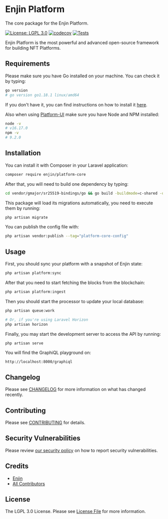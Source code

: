 # Enjin Platform

The core package for the Enjin Platform.

[![License: LGPL 3.0](https://img.shields.io/badge/license-LGPL_3.0-purple)](https://opensource.org/license/lgpl-3-0/)
[![codecov](https://codecov.io/gh/enjin/platform-core/branch/master/graph/badge.svg)](https://codecov.io/gh/enjin/platform-core)
[![Tests](https://github.com/enjin/platform-core/workflows/Run%20Tests/badge.svg)](https://github.com/enjin/platform-core/actions?query=workflow%3ARun%20Tests)


Enjin Platform is the most powerful and advanced open-source framework for building NFT Platforms.

## Requirements

Please make sure you have Go installed on your machine. You can check it by typing:
```bash
go version
# go version go1.18.1 linux/amd64
```

If you don't have it, you can find instructions on how to install it [here](https://go.dev/learn/).

Also when using [Platform-UI](https://github.com/enjin/platform-ui) make sure you have Node and NPM installed:
```bash
node -v      
# v16.17.0
npm -v      
# 9.2.0
```

## Installation

You can install it with Composer in your Laravel application:

```bash
composer require enjin/platform-core
```

After that, you will need to build one dependency by typing:

```bash
cd vendor/gmajor/sr25519-bindings/go && go build -buildmode=c-shared -o sr25519.so . && mv sr25519.so ../src/Crypto/sr25519.so
```

This package will load its migrations automatically, you need to execute them by running:

```bash
php artisan migrate
```

You can publish the config file with:

```bash
php artisan vendor:publish --tag="platform-core-config"
```


## Usage

First, you should sync your platform with a snapshot of Enjin state:
```bash
php artisan platform:sync
```

After that you need to start fetching the blocks from the blockchain:
```bash
php artisan platform:ingest
```

Then you should start the processor to update your local database:
```bash
php artisan queue:work

# Or, if you're using Laravel Horizon
php artisan horizon
```

Finally, you may start the development server to access the API by running:
```bash
php artisan serve
```

You will find the GraphiQL playground on:
```
http://localhost:8000/graphiql
```

## Changelog

Please see [CHANGELOG](CHANGELOG.md) for more information on what has changed recently.

## Contributing

Please see [CONTRIBUTING](.github/CONTRIBUTING.md) for details.

## Security Vulnerabilities

Please review [our security policy](../../security/policy) on how to report security vulnerabilities.

## Credits

- [Enjin](https://github.com/enjin)
- [All Contributors](../../contributors)

## License

The LGPL 3.0 License. Please see [License File](LICENSE.md) for more information.
